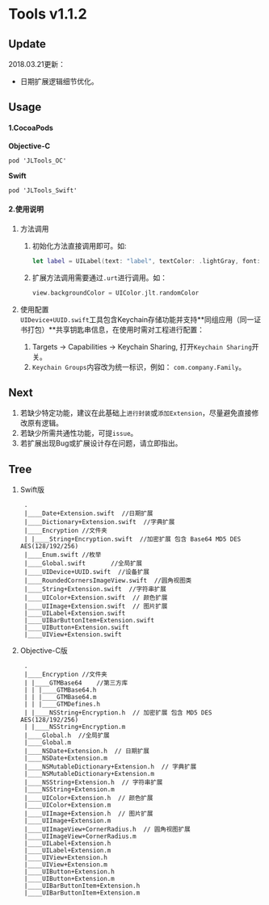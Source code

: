 # Tools v1.1.2

## Update
2018.03.21更新：

- 日期扩展逻辑细节优化。

## Usage  

#### 1.CocoaPods

**Objective-C**

```
pod 'JLTools_OC'
```

**Swift**

```
pod 'JLTools_Swift'
```



#### 2.使用说明

1. 方法调用

    1. 初始化方法直接调用即可。如:  

        ```Swift
        let label = UILabel(text: "label", textColor: .lightGray, font: UIFont.systemFont(ofSize: 18.0))
        ```
        
    2. 扩展方法调用需要通过`.urt`进行调用。如：

        ```Swift
        view.backgroundColor = UIColor.jlt.randomColor
        ```    
    
2. 使用配置  
`UIDevice+UUID.swift`工具包含Keychain存储功能并支持**同组应用（同一证书打包）**共享钥匙串信息，在使用时需对工程进行配置：

    1. Targets -> Capabilities -> Keychain Sharing, 打开`Keychain Sharing`开关。
    2. `Keychain Groups`内容改为统一标识，例如： `com.company.Family`。

## Next
1. 若缺少特定功能，建议在此基础上`进行封装`或`添加Extension`，尽量避免直接修改原有逻辑。
2. 若缺少所需共通性功能，可提`issue`。
3. 若扩展出现Bug或扩展设计存在问题，请立即指出。

	
## Tree
1. Swift版

		.
		|____Date+Extension.swift  //日期扩展
		|____Dictionary+Extension.swift  //字典扩展
		|____Encryption	//文件夹
		| |____String+Encryption.swift  //加密扩展 包含 Base64 MD5 DES AES(128/192/256)
		|____Enum.swift	//枚举
		|____Global.swift		//全局扩展
		|____UIDevice+UUID.swift  //设备扩展
		|____RoundedCornersImageView.swift  //圆角视图类
		|____String+Extension.swift  //字符串扩展
		|____UIColor+Extension.swift  // 颜色扩展
		|____UIImage+Extension.swift  // 图片扩展
		|____UILabel+Extension.swift
		|____UIBarButtonItem+Extension.swift
		|____UIButton+Extension.swift
		|____UIView+Extension.swift

2. Objective-C版

		.
		|____Encryption	//文件夹
		| |____GTMBase64	//第三方库
		| | |____GTMBase64.h		
		| | |____GTMBase64.m
		| | |____GTMDefines.h
		| |____NSString+Encryption.h  // 加密扩展 包含 MD5 DES AES(128/192/256) 
		| |____NSString+Encryption.m
		|____Global.h  //全局扩展
		|____Global.m
		|____NSDate+Extension.h  // 日期扩展
		|____NSDate+Extension.m
		|____NSMutableDictionary+Extension.h  // 字典扩展
		|____NSMutableDictionary+Extension.m
		|____NSString+Extension.h  // 字符串扩展
		|____NSString+Extension.m
		|____UIColor+Extension.h  // 颜色扩展
		|____UIColor+Extension.m
		|____UIImage+Extension.h  // 图片扩展
		|____UIImage+Extension.m
		|____UIImageView+CornerRadius.h  // 圆角视图扩展
		|____UIImageView+CornerRadius.m
		|____UILabel+Extension.h  
		|____UILabel+Extension.m
		|____UIView+Extension.h
		|____UIView+Extension.m
		|____UIButton+Extension.h
		|____UIButton+Extension.m
		|____UIBarButtonItem+Extension.h
		|____UIBarButtonItem+Extension.m



